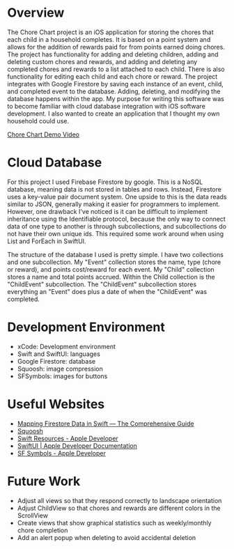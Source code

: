 # Overview

The Chore Chart project is an iOS application for storing the chores that each child in a household completes. It is based on a point system and allows for the addition of rewards paid for from points earned doing chores. The project has functionality for adding and deleting children, adding and deleting custom chores and rewards, and adding and deleting any completed chores and rewards to a list attached to each child. There is also functionality for editing each child and each chore or reward. The project integrates with Google Firestore by saving each instance of an event, child, and completed event to the database. Adding, deleting, and modifying the database happens within the app. My purpose for writing this software was to become familiar with cloud database integration with iOS software development. I also wanted to create an application that I thought my own household could use.

[Chore Chart Demo Video](https://youtu.be/PD_iR9R6nng)

# Cloud Database

For this project I used Firebase Firestore by google. This is a NoSQL database, meaning data is not stored in tables and rows. Instead, Firestore uses a key-value pair document system. One upside to this is the data reads similar to JSON, generally making it easier for programmers to implement. However, one drawback I've noticed is it can be difficult to implement inheritance using the Identifiable protocol, because the only way to connect data of one type to another is through subcollections, and subcollections do not have their own unique ids. This required some work around when using List and ForEach in SwiftUI.

The structure of the database I used is pretty simple. I have two collections and one subcollection. My "Event" collection stores the name, type (chore or reward), and points cost/reward for each event. My "Child" collection stores a name and total points accrued. Within the Child collection is the "ChildEvent" subcollection. The "ChildEvent" subcollection stores everything an "Event" does plus a date of when the "ChildEvent" was completed.

# Development Environment

- xCode: Development environment
- Swift and SwiftUI: languages
- Google Firestore: database
- Squoosh: image compression
- SFSymbols: images for buttons

# Useful Websites

- [Mapping Firestore Data in Swift — The Comprehensive Guide](https://medium.com/firebase-developers/mapping-firestore-data-in-swift-the-comprehensive-guide-36ad05fb8109)
- [Squoosh](https://squoosh.app)
- [Swift Resources - Apple Developer](https://developer.apple.com/swift/resources/)
- [SwiftUI | Apple Developer Documentation](https://developer.apple.com/documentation/swiftui/)
- [SF Symbols - Apple Developer](https://developer.apple.com/sf-symbols/)

# Future Work

- Adjust all views so that they respond correctly to landscape orientation
- Adjust ChildView so that chores and rewards are different colors in the ScrollView
- Create views that show graphical statistics such as weekly/monthly chore completion
- Add an alert popup when deleting to avoid accidental deletion
